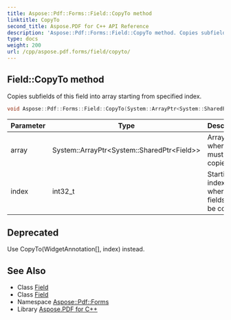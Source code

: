```yaml
---
title: Aspose::Pdf::Forms::Field::CopyTo method
linktitle: CopyTo
second_title: Aspose.PDF for C++ API Reference
description: 'Aspose::Pdf::Forms::Field::CopyTo method. Copies subfields of this field into array starting from specified index in C++.'
type: docs
weight: 200
url: /cpp/aspose.pdf.forms/field/copyto/
---
```

## Field::CopyTo method


Copies subfields of this field into array starting from specified index.

```cpp
void Aspose::Pdf::Forms::Field::CopyTo(System::ArrayPtr<System::SharedPtr<Field>> array, int32_t index)
```


| Parameter | Type | Description |
| --- | --- | --- |
| array | System::ArrayPtr\<System::SharedPtr\<Field\>\> | Array where field must be copied. |
| index | int32_t | Starting index where fields will be copied. |

## Deprecated
Use CopyTo(WidgetAnnotation[], index) instead. 

## See Also

* Class [Field](../)
* Class [Field](../)
* Namespace [Aspose::Pdf::Forms](../../)
* Library [Aspose.PDF for C++](../../../)
